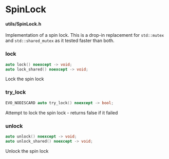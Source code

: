 # SpinLock
#### utils/SpinLock.h

Implementation of a spin lock. This is a drop-in replacement for `std::mutex` and `std::shared_mutex` as it tested faster than both.


### lock
```C++
auto lock() noexcept -> void;
auto lock_shared() noexcept -> void;
```
Lock the spin lock


### try_lock
```C++
EVO_NODISCARD auto try_lock() noexcept -> bool;
```
Attempt to lock the spin lock - returns false if it failed


### unlock
```C++
auto unlock() noexcept -> void;
auto unlock_shared() noexcept -> void;
```
Unlock the spin lock